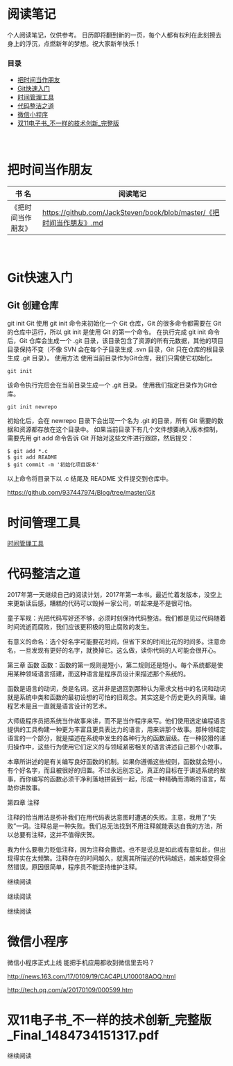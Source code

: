 # 阅读笔记
个人阅读笔记，仅供参考。
日历即将翻到新的一页，每个人都有权利在此刻擦去身上的浮沉，点燃新年的梦想。祝大家新年快乐！

### 目录
*   [把时间当作朋友](#getting-timefriend)
*   [Git快速入门](#getting-gitstarted)
*   [时间管理工具](#getting-rescuetime)
*   [代码整洁之道](#getting-cleancode)
*   [微信小程序](#getting-weixinapp)
*   [双11电子书_不一样的技术创新_完整版](#getting-11)


#####  

# <a name="getting-timefriend"></a>把时间当作朋友
书  名 | 阅读笔记
----|----
《把时间当作朋友》| <https://github.com/JackSteven/book/blob/master/《把时间当作朋友》.md>

#####  

# <a name="getting-gitstarted"></a>Git快速入门
## Git 创建仓库
git init
Git 使用 git init 命令来初始化一个 Git 仓库，Git 的很多命令都需要在 Git 的仓库中运行，所以 git init 是使用 Git 的第一个命令。
在执行完成 git init 命令后，Git 仓库会生成一个 .git 目录，该目录包含了资源的所有元数据，其他的项目目录保持不变（不像 SVN 会在每个子目录生成 .svn 目录，Git 只在仓库的根目录生成 .git 目录）。
使用方法
使用当前目录作为Git仓库，我们只需使它初始化。 
```
git init
```
该命令执行完后会在当前目录生成一个 .git 目录。
使用我们指定目录作为Git仓库。 
```
git init newrepo
```
初始化后，会在 newrepo 目录下会出现一个名为 .git 的目录，所有 Git 需要的数据和资源都存放在这个目录中。
如果当前目录下有几个文件想要纳入版本控制，需要先用 git add 命令告诉 Git 开始对这些文件进行跟踪，然后提交： 
```
$ git add *.c
$ git add README
$ git commit -m '初始化项目版本'
```
以上命令将目录下以 .c 结尾及 README 文件提交到仓库中。

https://github.com/937447974/Blog/tree/master/Git


# <a name="getting-rescuetime"></a>时间管理工具
[时间管理工具](https://www.rescuetime.com/)


# <a name="getting-cleancode"></a>代码整洁之道
2017年第一天继续自己的阅读计划，2017年第一本书。最近忙着发版本，没空上来更新读后感，糟糕的代码可以毁掉一家公司，听起来是不是很可怕。

童子军规：光把代码写好还不够，必须时刻保持代码整洁。我们都是见过代码随着时间流逝而腐败，我们应该更积极的阻止腐败的发生。


有意义的命名：选个好名字可能要花时间，但省下来的时间比花的时间多。注意命名，一旦发现有更好的名字，就换掉它。这么做，读你代码的人可能会很开心。

第三章 函数
函数：函数的第一规则是短小，第二规则还是短小。每个系统都是使用某种领域语言搭建，而这种语言是程序员设计来描述那个系统的。

函数是语言的动词，类是名词。这并非是退回到那种认为需求文档中的名词和动词就是系统中类和函数的最初设想的可怕的旧观念。其实这是个历史更久的真理。编程艺术是且一直就是语言设计的艺术。

大师级程序员把系统当作故事来讲，而不是当作程序来写。他们使用选定编程语言提供的工具构建一种更为丰富且更具表达力的语言，用来讲那个故事。那种领域定语言的一个部分，就是描述在系统中发生的各种行为的函数层级。在一种狡猾的递归操作中，这些行为使用它们定义的与领域紧密相关的语言讲述自己那个小故事。

本章所讲述的是有关编写良好函数的机制。如果你遵循这些规则，函数就会短小，有个好名字，而且被很好的归置。不过永远别忘记，真正的目标在于讲述系统的故事，而你编写的函数必须干净利落地拼装到一起，形成一种精确而清晰的语言，帮助你讲故事。

第四章 注释

注释的恰当用法是弥补我们在用代码表达意图时遭遇的失败。主意，我用了“失败”一词。注释总是一种失败。我们总无法找到不用注释就能表达自我的方法，所以总要有注释，这并不值得庆贺。

我为什么要极力贬低注释，因为注释会撒谎。也不是说总是如此或有意如此，但出现得实在太频繁。注释存在的时间越久，就离其所描述的代码越远，越来越变得全然错误。原因很简单，程序员不能坚持维护注释。


继续阅读

继续阅读

继续阅读



# <a name="getting-cleancode"></a>微信小程序
微信小程序正式上线 能把手机应用都收到微信里去吗？


http://news.163.com/17/0109/19/CAC4PLU100018AOQ.html

http://tech.qq.com/a/20170109/000599.htm



# <a name="getting-11"></a>双11电子书_不一样的技术创新_完整版_Final_1484734151317.pdf

继续阅读


